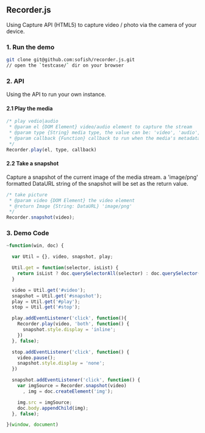 ## Recorder.js

Using Capture API (HTML5) to capture video / photo via the camera of your device.

### 1. Run the demo

```sh
git clone git@github.com:sofish/recorder.js.git
// open the `testcase/` dir on your browser
```

### 2. API

Using the API to run your own instance.

#### 2.1 Play the media

```js
/* play vedio|audio
 * @param el {DOM Element} video/audio element to capture the stream
 * @param type {String} media type, the value can be: 'video', 'audio', or 'both'
 * @param callback {Function} callback to run when the media's metadata is load
 */
Recorder.play(el, type, callback)
```

#### 2.2 Take a snapshot

Capture a snapshot of the current image of the media stream. a 'image/png' formatted DataURL string of the snapshot will be set as the return value.

```js
/* take picture
 * @param video {DOM Element} the video element
 * @return Image {String: DataURL} 'image/png'
 */
Recorder.snapshot(video);
```

### 3. Demo Code

```js
~function(win, doc) {

  var Util = {}, video, snapshot, play;

  Util.get = function(selector, isList) {
    return isList ? doc.querySelectorAll(selector) : doc.querySelector(selector);
  }

  video = Util.get('#video');
  snapshot = Util.get('#snapshot');
  play = Util.get('#play');
  stop = Util.get('#stop');

  play.addEventListener('click', function(){
    Recorder.play(video, 'both', function() {
      snapshot.style.display = 'inline';
    })
  }, false);

  stop.addEventListener('click', function() {
    video.pause();
    snapshot.style.display = 'none';
  })

  snapshot.addEventListener('click', function() {
    var imgSource = Recorder.snapshot(video)
      , img = doc.createElement('img');

    img.src = imgSource;
    doc.body.appendChild(img);
  }, false);

}(window, document)
```




